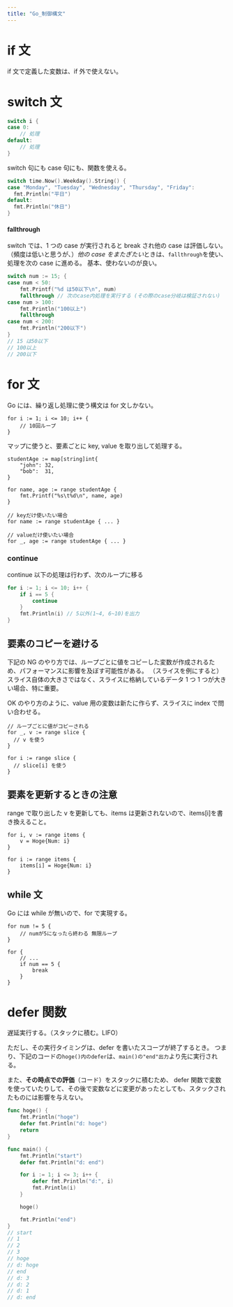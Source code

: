 ```yaml
---
title: "Go_制御構文"
---
```


# if 文

if 文で定義した変数は、if 外で使えない。

# switch 文

```go
switch i {
case 0:
    // 処理
default:
    // 処理
}
```

switch 句にも case 句にも、関数を使える。

```go
switch time.Now().Weekday().String() {
case "Monday", "Tuesday", "Wednesday", "Thursday", "Friday":
  fmt.Println("平日")
default:
  fmt.Println("休日")
}
```

#### fallthrough

switch では、1 つの case が実行されると break され他の case は評価しない。
（頻度は低いと思うが、）*他の case をまたぎたい*ときは、`fallthrough`を使い、処理を次の case に進める。
基本、使わないのが良い。

```go
switch num := 15; {
case num < 50:
    fmt.Printf("%d は50以下\n", num)
    fallthrough // 次のcase内処理を実行する (その際のcase分岐は検証されない)
case num > 100:
    fmt.Println("100以上")
    fallthrough
case num < 200:
    fmt.Println("200以下")
}
// 15 は50以下
// 100以上
// 200以下
```

# for 文

Go には、繰り返し処理に使う構文は for 文しかない。

```go:for
for i := 1; i <= 10; i++ {
    // 10回ループ
}
```

マップに使うと、要素ごとに key, value を取り出して処理する。

```go:マップ
studentAge := map[string]int{
    "john": 32,
    "bob":  31,
}

for name, age := range studentAge {
    fmt.Printf("%s\t%d\n", name, age)
}

// keyだけ使いたい場合
for name := range studentAge { ... }

// valueだけ使いたい場合
for _, age := range studentAge { ... }
```

### continue

continue 以下の処理は行わず、次のループに移る

```go
for i := 1; i <= 10; i++ {
    if i == 5 {
        continue
    }
    fmt.Println(i) // 5以外(1~4, 6~10)を出力
}
```

## 要素のコピーを避ける

下記の NG のやり方では、ループごとに値をコピーした変数が作成されるため、パフォーマンスに影響を及ぼす可能性がある。
（スライスを例にすると）スライス自体の大きさではなく、スライスに格納しているデータ 1 つ 1 つが大きい場合、特に重要。

OK のやり方のように、value 用の変数は新たに作らず、スライスに index で問い合わせる。

```go:NG
// ループごとに値がコピーされる
for _, v := range slice {
  // v を使う
}
```

```go:OK
for i := range slice {
  // slice[i] を使う
}
```

## 要素を更新するときの注意

range で取り出した v を更新しても、items は更新されないので、items[i]を書き換えること。

```go:NG
for i, v := range items {
    v = Hoge{Num: i}
}
```

```go:OK
for i := range items {
    items[i] = Hoge{Num: i}
}
```

## while 文

Go には while が無いので、for で実現する。

```go:while 条件で終了
for num != 5 {
    // numが5になったら終わる 無限ループ
}
```

```go:while breakで終了
for {
    // ...
    if num == 5 {
        break
    }
}
```

# defer 関数

遅延実行する。（スタックに積む。LIFO）

ただし、その実行タイミングは、defer を書いたスコープが終了するとき。
つまり、下記のコードの`hoge()内のdefer`は、`main()の"end"出力`より先に実行される。

また、**その時点での評価**（コード）をスタックに積むため、
defer 関数で変数を使っていたりして、その後で変数などに変更があったとしても、スタックされたものには影響を与えない。

```go
func hoge() {
	fmt.Println("hoge")
	defer fmt.Println("d: hoge")
	return
}

func main() {
	fmt.Println("start")
	defer fmt.Println("d: end")

	for i := 1; i <= 3; i++ {
		defer fmt.Println("d:", i)
		fmt.Println(i)
	}

	hoge()

	fmt.Println("end")
}
// start
// 1
// 2
// 3
// hoge
// d: hoge
// end
// d: 3
// d: 2
// d: 1
// d: end
```
